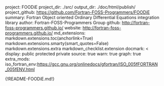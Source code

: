 project: FOODiE
project_dir: ./src/
output_dir: ./doc/html/publish/
project_github: https://github.com/Fortran-FOSS-Programmers/FOODiE
summary: Fortran Object oriented Ordinary Differential Equations integration library
author: Fortran-FOSS-Programmers Group
github: http://fortran-foss-programmers.github.io/
website: http://fortran-foss-programmers.github.io/
md_extensions: markdown.extensions.toc(anchorlink=True)
               markdown.extensions.smarty(smart_quotes=False)
               markdown.extensions.extra
               markdown_checklist.extension
docmark: <
display: public
         protected
         private
source: true
warn: true
graph: true
extra_mods: iso_fortran_env:https://gcc.gnu.org/onlinedocs/gfortran/ISO_005fFORTRAN_005fENV.html

{!README-FOODiE.md!}
